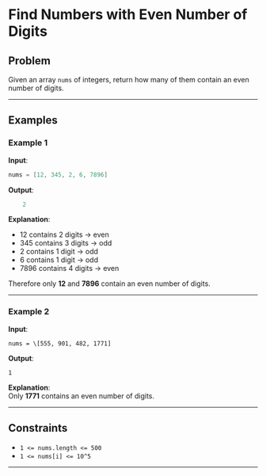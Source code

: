 # Find Numbers with Even Number of Digits

## Problem
Given an array `nums` of integers, return how many of them contain an even number of digits.

---

## Examples

### Example 1
**Input**:  

``` java
nums = [12, 345, 2, 6, 7896]
```

**Output**:  

``` java
    2
```

**Explanation**:  
- 12 contains 2 digits → even  
- 345 contains 3 digits → odd  
- 2 contains 1 digit → odd  
- 6 contains 1 digit → odd  
- 7896 contains 4 digits → even  

Therefore only **12** and **7896** contain an even number of digits.

---

### Example 2
**Input**:  
```
nums = \[555, 901, 482, 1771]
```

**Output**:  
```
1
```

**Explanation**:  
Only **1771** contains an even number of digits.

---

## Constraints
- `1 <= nums.length <= 500`
- `1 <= nums[i] <= 10^5`

--- 